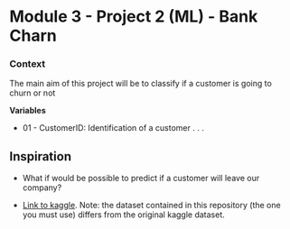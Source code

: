 
# Module 3 - Project 2 (ML) - Bank Charn


### Context
The main aim of this project will be to classify if a customer is going to churn or not

**Variables**
- 01 - CustomerID: Identification of a customer
.
.
.

## Inspiration

- What if would be possible to predict if a customer will leave our company?

- [Link to kaggle](https://www.kaggle.com/adammaus/predicting-churn-for-bank-customers). Note: the dataset contained in this repository (the one you must use) differs from the original kaggle dataset.

